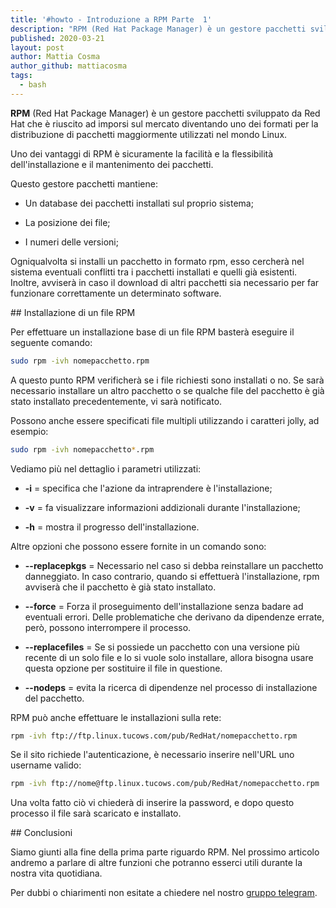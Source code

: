 ```yaml
---
title: '#howto - Introduzione a RPM Parte  1'
description: "RPM (Red Hat Package Manager) è un gestore pacchetti sviluppato da Red Hat che è riuscito ad imporsi su.."
published: 2020-03-21
layout: post
author: Mattia Cosma
author_github: mattiacosma
tags:
  - bash
---
```

**RPM** (Red Hat Package Manager) è un gestore pacchetti sviluppato da Red Hat che è riuscito ad imporsi sul mercato diventando uno dei formati per la distribuzione di pacchetti maggiormente utilizzati nel mondo Linux.

Uno dei vantaggi di RPM è sicuramente la facilità e la flessibilità dell'installazione e il mantenimento dei pacchetti.

Questo gestore pacchetti mantiene:

-   Un database dei pacchetti installati sul proprio sistema;
    
-   La posizione dei file;
    
-   I numeri delle versioni;
    

Ogniqualvolta si installi un pacchetto in formato rpm, esso cercherà nel sistema eventuali conflitti tra i pacchetti installati e quelli già esistenti. Inoltre, avviserà in caso il download di altri pacchetti sia necessario per far funzionare correttamente un determinato software.

## Installazione di un file RPM

Per effettuare un installazione base di un file RPM basterà eseguire il seguente comando:

```bash
sudo rpm -ivh nomepacchetto.rpm
```

A questo punto RPM verificherà se i file richiesti sono installati o no. Se sarà necessario installare un altro pacchetto o se qualche file del pacchetto è già stato installato precedentemente, vi sarà notificato.

Possono anche essere specificati file multipli utilizzando i caratteri jolly, ad esempio:

```bash
sudo rpm -ivh nomepacchetto*.rpm
```

Vediamo più nel dettaglio i parametri utilizzati:

-   **-i** = specifica che l'azione da intraprendere è l'installazione;
    
-   **-v** = fa visualizzare informazioni addizionali durante l'installazione;
    
-   **-h** = mostra il progresso dell'installazione.
    

Altre opzioni che possono essere fornite in un comando sono:

-   **--replacepkgs** = Necessario nel caso si debba reinstallare un pacchetto danneggiato. In caso contrario, quando si effettuerà l'installazione, rpm avviserà che il pacchetto è già stato installato.
    
-   **--force** = Forza il proseguimento dell'installazione senza badare ad eventuali errori. Delle problematiche che derivano da dipendenze errate, però, possono interrompere il processo.
    
-   **--replacefiles** = Se si possiede un pacchetto con una versione più recente di un solo file e lo si vuole solo installare, allora bisogna usare questa opzione per sostituire il file in questione.
    
-   **--nodeps** = evita la ricerca di dipendenze nel processo di installazione del pacchetto.

RPM può anche effettuare le installazioni sulla rete:

```bash
rpm -ivh ftp://ftp.linux.tucows.com/pub/RedHat/nomepacchetto.rpm
```

Se il sito richiede l'autenticazione, è necessario inserire nell'URL uno username valido:

```bash
rpm -ivh ftp://nome@ftp.linux.tucows.com/pub/RedHat/nomepacchetto.rpm
```

Una volta fatto ciò vi chiederà di inserire la password, e dopo questo processo il file sarà scaricato e installato.

## Conclusioni

Siamo giunti alla fine della prima parte riguardo RPM. Nel prossimo articolo andremo a parlare di altre funzioni che potranno esserci utili durante la nostra vita quotidiana.
    
Per dubbi o chiarimenti non esitate a chiedere nel nostro [gruppo telegram](https://t.me/linuxpeople).